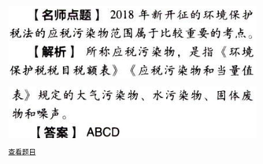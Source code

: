 ![](28096a7e55401c0f605290c51b059e9e.png)

![](2861f8216757d451e951e244824f06f7.png)

[查看题目](../环境保护税法.本章真题.md#2-题目)

